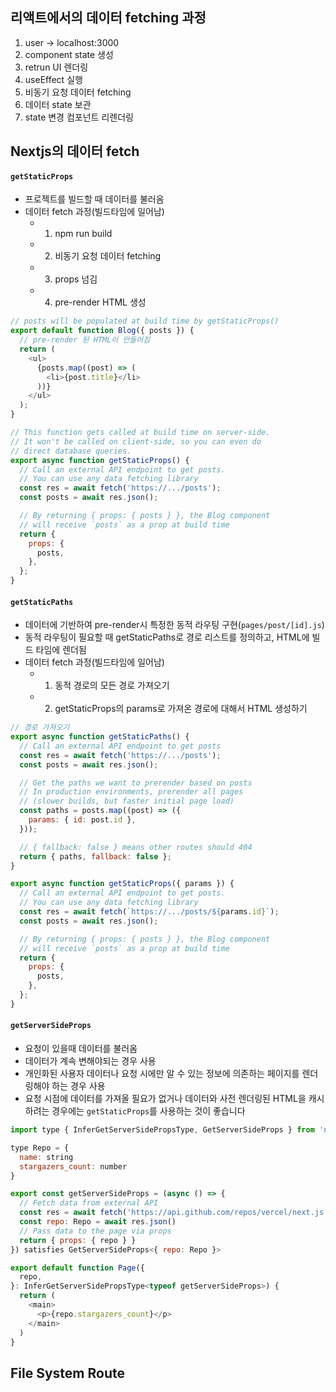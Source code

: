 ## 리액트에서의 데이터 fetching 과정

1. user -> localhost:3000
2. component state 생성
3. retrun UI 렌더링
4. useEffect 실행
5. 비동기 요청 데이터 fetching
6. 데이터 state 보관
7. state 변경 컴포넌트 리렌더링

## Nextjs의 데이터 fetch

#### `getStaticProps`

- 프로젝트를 빌드할 때 데이터를 불러옴
- 데이터 fetch 과정(빌드타임에 일어남)
  - 1. npm run build
  - 2. 비동기 요청 데이터 fetching
  - 3. props 넘김
  - 4. pre-render HTML 생성

```javascript
// posts will be populated at build time by getStaticProps()
export default function Blog({ posts }) {
  // pre-render 된 HTML이 만들어짐
  return (
    <ul>
      {posts.map((post) => (
        <li>{post.title}</li>
      ))}
    </ul>
  );
}

// This function gets called at build time on server-side.
// It won't be called on client-side, so you can even do
// direct database queries.
export async function getStaticProps() {
  // Call an external API endpoint to get posts.
  // You can use any data fetching library
  const res = await fetch('https://.../posts');
  const posts = await res.json();

  // By returning { props: { posts } }, the Blog component
  // will receive `posts` as a prop at build time
  return {
    props: {
      posts,
    },
  };
}
```

#### `getStaticPaths`

- 데이터에 기반하여 pre-render시 특정한 동적 라우팅 구현(`pages/post/[id].js`)
- 동적 라우팅이 필요할 때 getStaticPaths로 경로 리스트를 정의하고, HTML에 빌드 타임에 렌더됨
- 데이터 fetch 과정(빌드타임에 일어남)
  - 1. 동적 경로의 모든 경로 가져오기
  - 2. getStaticProps의 params로 가져온 경로에 대해서 HTML 생성하기

```javascript
// 경로 가져오기
export async function getStaticPaths() {
  // Call an external API endpoint to get posts
  const res = await fetch('https://.../posts');
  const posts = await res.json();

  // Get the paths we want to prerender based on posts
  // In production environments, prerender all pages
  // (slower builds, but faster initial page load)
  const paths = posts.map((post) => ({
    params: { id: post.id },
  }));

  // { fallback: false } means other routes should 404
  return { paths, fallback: false };
}

export async function getStaticProps({ params }) {
  // Call an external API endpoint to get posts.
  // You can use any data fetching library
  const res = await fetch(`https://.../posts/${params.id}`);
  const posts = await res.json();

  // By returning { props: { posts } }, the Blog component
  // will receive `posts` as a prop at build time
  return {
    props: {
      posts,
    },
  };
}
```

#### `getServerSideProps`

- 요청이 있을때 데이터를 불러옴
- 데이터가 계속 변해야되는 경우 사용
- 개인화된 사용자 데이터나 요청 시에만 알 수 있는 정보에 의존하는 페이지를 렌더링해야 하는 경우 사용
- 요청 시점에 데이터를 가져올 필요가 없거나 데이터와 사전 렌더링된 HTML을 캐시하려는 경우에는 `getStaticProps`를 사용하는 것이 좋습니다

```javascript
import type { InferGetServerSidePropsType, GetServerSideProps } from 'next'

type Repo = {
  name: string
  stargazers_count: number
}

export const getServerSideProps = (async () => {
  // Fetch data from external API
  const res = await fetch('https://api.github.com/repos/vercel/next.js')
  const repo: Repo = await res.json()
  // Pass data to the page via props
  return { props: { repo } }
}) satisfies GetServerSideProps<{ repo: Repo }>

export default function Page({
  repo,
}: InferGetServerSidePropsType<typeof getServerSideProps>) {
  return (
    <main>
      <p>{repo.stargazers_count}</p>
    </main>
  )
}

```

## File System Route
